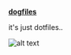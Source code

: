 <ins>**dogfiles**</ins>

it's just dotfiles..

![alt text](https://i.pinimg.com/236x/6b/ab/2e/6bab2e7f4865b98c49ecc212c08a9959--hilarious-memes-so-funny.jpg)
